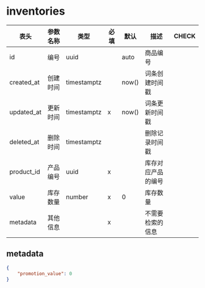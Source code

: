 # inventories

|表头|参数名称|类型|必填|默认|描述|CHECK|
|-|-|-|-|-|-|-|
|id|编号|uuid||auto|商品编号|
|created_at|创建时间|timestamptz||now()|词条创建时间戳
|updated_at|更新时间|timestamptz|x|now()|词条更新时间戳
|deleted_at|删除时间|timestamptz|||删除记录时间戳
|product_id|产品编号|uuid|x||库存对应产品的编号|
|value|库存数量|number|x|0|库存数量|
|metadata|其他信息||x||不需要检索的信息|


## metadata
``` json
{
    "promotion_value": 0
}
```
